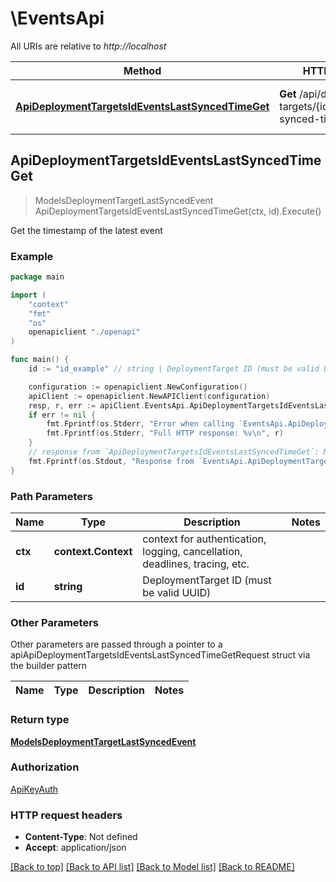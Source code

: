 # \EventsApi

All URIs are relative to *http://localhost*

Method | HTTP request | Description
------------- | ------------- | -------------
[**ApiDeploymentTargetsIdEventsLastSyncedTimeGet**](EventsApi.md#ApiDeploymentTargetsIdEventsLastSyncedTimeGet) | **Get** /api/deployment-targets/{id}/events/last-synced-time | Get the timestamp of the latest event



## ApiDeploymentTargetsIdEventsLastSyncedTimeGet

> ModelsDeploymentTargetLastSyncedEvent ApiDeploymentTargetsIdEventsLastSyncedTimeGet(ctx, id).Execute()

Get the timestamp of the latest event



### Example

```go
package main

import (
    "context"
    "fmt"
    "os"
    openapiclient "./openapi"
)

func main() {
    id := "id_example" // string | DeploymentTarget ID (must be valid UUID)

    configuration := openapiclient.NewConfiguration()
    apiClient := openapiclient.NewAPIClient(configuration)
    resp, r, err := apiClient.EventsApi.ApiDeploymentTargetsIdEventsLastSyncedTimeGet(context.Background(), id).Execute()
    if err != nil {
        fmt.Fprintf(os.Stderr, "Error when calling `EventsApi.ApiDeploymentTargetsIdEventsLastSyncedTimeGet``: %v\n", err)
        fmt.Fprintf(os.Stderr, "Full HTTP response: %v\n", r)
    }
    // response from `ApiDeploymentTargetsIdEventsLastSyncedTimeGet`: ModelsDeploymentTargetLastSyncedEvent
    fmt.Fprintf(os.Stdout, "Response from `EventsApi.ApiDeploymentTargetsIdEventsLastSyncedTimeGet`: %v\n", resp)
}
```

### Path Parameters


Name | Type | Description  | Notes
------------- | ------------- | ------------- | -------------
**ctx** | **context.Context** | context for authentication, logging, cancellation, deadlines, tracing, etc.
**id** | **string** | DeploymentTarget ID (must be valid UUID) | 

### Other Parameters

Other parameters are passed through a pointer to a apiApiDeploymentTargetsIdEventsLastSyncedTimeGetRequest struct via the builder pattern


Name | Type | Description  | Notes
------------- | ------------- | ------------- | -------------


### Return type

[**ModelsDeploymentTargetLastSyncedEvent**](ModelsDeploymentTargetLastSyncedEvent.md)

### Authorization

[ApiKeyAuth](../README.md#ApiKeyAuth)

### HTTP request headers

- **Content-Type**: Not defined
- **Accept**: application/json

[[Back to top]](#) [[Back to API list]](../README.md#documentation-for-api-endpoints)
[[Back to Model list]](../README.md#documentation-for-models)
[[Back to README]](../README.md)

